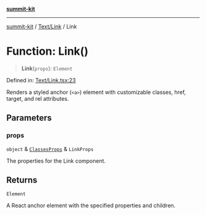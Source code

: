 [**summit-kit**](../../../README.md)

***

[summit-kit](../../../modules.md) / [Text/Link](../README.md) / Link

# Function: Link()

> **Link**(`props`): `Element`

Defined in: [Text/Link.tsx:23](https://github.com/andrewgremlich/summit-kit/blob/ba5ddb1e413ce2b75bfd7d19b9d7c86d2f2969f9/src/react/Text/Link.tsx#L23)

Renders a styled anchor (`<a>`) element with customizable classes, href, target, and rel attributes.

## Parameters

### props

`object` & [`ClassesProps`](../../../Types/general/type-aliases/ClassesProps.md) & `LinkProps`

The properties for the Link component.

## Returns

`Element`

A React anchor element with the specified properties and children.
